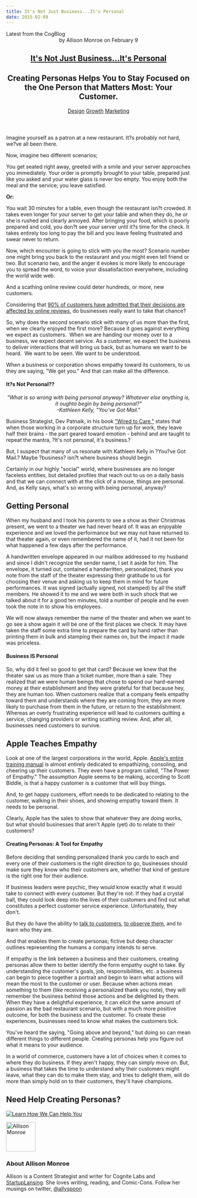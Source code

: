 ```yaml
---
title: It's Not Just Business...It's Personal
date: 2015-02-09
---
```

<article itemscope itemtype="http://schema.org/Blog"> 
<div class="container outside"> 
 <div class="featured-post" style="background-image: url(&quot;//cdn2.hubspot.net/hub/440551/file-2449772206-jpg/thankyoucard.jpg?t=1441046336424&quot;);"> 
  <div class="overlay"></div> 
  <div class="row-fluid"> 
   <span class="latest-post"> Latest from <span id="title" itemprop="name">the CogBlog</span> </span> 
  </div> 
  <header class="featured-header"> 
   <div class="row-fluid"> 
    <div class="span2"></div> 
    <div class="span8"> 
     <div class="row-fluid"> 
      <div class="span12 author">
        by 
       <span class="author-name" itemprop="author"><a class="author-link" href="http://www.cognitelabs.com/blog/author/allison-monroe" itemprop="url"></a> <span itemprop="name">Allison Monroe</span></span> on 
       <span class="publish-date" itemprop="datePublished"> February 9</span> 
      </div> 
     </div> 
     <hgroup class="row-fluid"> 
      <h1 class="latest-title" itemprop="headline"> <a href="../../../../com/cognitelabs/www/blog/its-not-just-business-its-personal.html" itemprop="url"> <span id="hs_cos_wrapper_name" class="hs_cos_wrapper hs_cos_wrapper_meta_field hs_cos_wrapper_type_text" style="" data-hs-cos-general-type="meta_field" data-hs-cos-type="text">It's Not Just Business...It's Personal</span> </a> </h1> 
      <h2 class="post-synopsis" itemprop="alternativeHeadline"> <span id="hs_cos_wrapper_post_synopsis" class="hs_cos_wrapper hs_cos_wrapper_widget hs_cos_wrapper_type_text" style="" data-hs-cos-general-type="widget" data-hs-cos-type="text">Creating Personas Helps You to Stay Focused on the One Person that Matters Most: Your Customer.</span> </h2> 
     </hgroup> 
     <div class="row-fluid"> 
      <span class="tags" itemprop="keywords"> <a href="http://www.cognitelabs.com/blog/topic/design" class="topic-tag">Design</a> <a href="http://www.cognitelabs.com/blog/topic/growth" class="topic-tag">Growth</a> <a href="http://www.cognitelabs.com/blog/topic/marketing" class="topic-tag">Marketing</a> </span> 
     </div> 
    </div> 
   </div> 
  </header> 
 </div> 
</div> 
<section class="blog-section" itemscope itemtype="http://schema.org/Blog"> 
 <div class="blog-post-wrapper cell-wrapper"> 
  <header class="section post-header"> 
  </header> 
  <div class="section post-body"> 
   <section itemprop="text"> 
    <span id="hs_cos_wrapper_post_body" class="hs_cos_wrapper hs_cos_wrapper_meta_field hs_cos_wrapper_type_rich_text" style="" data-hs-cos-general-type="meta_field" data-hs-cos-type="rich_text"><p dir="ltr"><span>Imagine yourself as a patron at a new restaurant. It?s probably not hard, we?ve all been there.</span></p> <p dir="ltr"><span>Now, imagine two different scenarios; </span></p> 
     <!--more--> <p dir="ltr"><span>You get seated right away, greeted with a smile and your server approaches you immediately. Your order is promptly brought to your table, prepared just like you asked and your water glass is never too empty. You enjoy both the meal and the service; you leave satisfied.</span></p> <p dir="ltr"><strong>Or:</strong></p> <p dir="ltr"><span>You wait 30 minutes for a table, even though the restaurant isn?t crowded. It takes even longer for your server to get your table and when they do, he or she is rushed and clearly annoyed. After bringing your food, which is poorly prepared and cold, you don?t see your server until it?s time for the check. It takes entirely too long to pay the bill and you leave feeling frustrated and swear never to return. </span></p> <p dir="ltr"><span>Now, which encounter is going to stick with you the most? Scenario number one might bring you back to the restaurant and you might even tell friend or two. But scenario two, and the anger it evokes is more likely to encourage you to spread the word, to voice your dissatisfaction everywhere, including the world wide web. </span></p> <p dir="ltr"><span>And a scathing online review could deter hundreds, or more, new customers. </span></p> <p dir="ltr"><span>Considering that <a href="(http://boast.io/customer-review-statistics/)">90% of customers have admitted that their decisions are affected by online reviews</a>, do businesses really want to take that chance? </span></p> <p dir="ltr"><span>So, why does the second scenario stick with many of us more than the first, when we clearly enjoyed the first more? Because it goes against everything we expect as customers. &nbsp;When we are handing our money over to a business, we expect decent service. As a customer, we expect the business to deliver interactions that will bring us back, but as humans we want to be </span><span>heard. </span><span>&nbsp;We want to be </span><span>seen. </span><span>We want to be </span><span>understood. </span><span>&nbsp;</span></p> <p dir="ltr"><span>When a business or corporation shows empathy toward its customers, to us they are saying, "We get you." And that can make all the difference.</span></p> <h1 dir="ltr"><span>It?s </span><span>Not</span><span> Personal??</span></h1> 
     <div dir="ltr" style="text-align: center;">
      <em>"What is so wrong with being personal anyway? Whatever else anything is, it oughta begin by being personal?" </em>
     </div> 
     <div dir="ltr" style="text-align: center;">
      <em>-Kathleen Kelly, "You've Got Mail."</em>
     </div> <p dir="ltr">Business Strategist, Dev Patnaik, in his book <a href="http://www.amazon.com/Wired-Care-Companies-Prosper-Widespread/dp/013714234X/ref=sr_1_1?ie=UTF8&amp;qid=1423169173&amp;sr=8-1&amp;keywords=wired+to+care">"Wired to Care,"</a> states that when those working in a corporate structure turn up for work, they leave half their brains - the part geared toward emotion - behind and are taught to repeat the mantra, ?It's not personal, it's business.?</p> <p dir="ltr"><span>But, I suspect that many of us resonate with Kathleen Kelly in ?You?ve Got Mail.? Maybe ?business? isn?t where business should begin. </span></p> <p dir="ltr"><span>Certainly in our highly "social" world, where businesses are no longer faceless entities, but detailed profiles that reach out to us on a daily basis and that we can connect with at the click of a mouse, things </span><span>are</span><span> personal. And, as Kelly says, what's so wrong with being personal, anyway? </span></p> <h2 dir="ltr"><span>Getting Personal</span></h2> <p dir="ltr"><span>When my husband and I took his parents to see a show as their Christmas present, we went to a theater we had never heard of. It was an enjoyable experience and we loved the performance but we may not have returned to that theater again, or even remembered the name of it, had it not been for what happened a few days after the performance. </span></p> <p dir="ltr"><span>A handwritten envelope appeared in our mailbox addressed to my husband and since I didn't recognize the sender name, I set it aside for him. The envelope, it turned out, contained a handwritten, personalized, thank you note from the staff of the theater expressing their gratitude to us for choosing their venue and asking us to keep them in mind for future performances. It was signed (</span><span>actually</span><span> signed, not stamped) by all the staff members. He showed it to me and we were both in such shock that we talked about it for a good ten minutes, told a number of people and he even took the note in to show his employees. </span></p> <p dir="ltr"><span>We will now always remember the name of the theater and when we want to go see a show again it will be one of the first places we check. It may have taken the staff some extra time to prepare the card by hand rather than printing them in bulk and stamping their names on, but the impact it made was priceless. </span></p> <h1 dir="ltr"><span>Business IS Personal</span></h1> <p dir="ltr"><span>So, why did it feel so good to get that card? Because we knew that the theater saw us as more than a ticket number, more than a sale. They realized that we were human beings that chose to spend our hard-earned money at their establishment and they were grateful for that because hey, they are human too. When customers realize that a company feels empathy toward them and understands where they are coming from, they are more likely to purchase from them in the future, or return to the establishment. Whereas an overly frustrating experience will lead to customers quitting a service, changing providers or writing scathing review. And, after all, businesses need customers to survive. </span></p> <h2 dir="ltr"><span>Apple Teaches Empathy</span></h2> <p dir="ltr"><span>Look at one of the largest corporations in the world, Apple. </span><span><a href="http://gizmodo.com/5938323/how-to-be-a-genius-this-is-apples-secret-employee-training-manual">Apple's entire training manual</a>&nbsp;</span><span>is almost entirely dedicated to empathizing, consoling, and cheering up their customers. They even have a program called, "The Power of Empathy." The assumption Apple seems to be making, according to Scott Biddle, is that a happy customer is a customer that will buy things. </span></p> <p dir="ltr"><span>And, to get happy customers, effort needs to be dedicated to relating to the customer, walking in their shoes, and showing empathy toward them. It needs to be personal. </span></p> <p dir="ltr"><span>Clearly, Apple has the sales to show that whatever they are doing works, but what should businesses that aren't Apple (yet) do to relate to their customers? </span></p> <h1 dir="ltr"><span>Creating Personas: A Tool for Empathy</span></h1> <p dir="ltr"><span>Before deciding that sending personalized thank you cards to each and every one of their customers is the right direction to go, businesses should make sure they know who their customers are, whether that kind of gesture is the right one for their audience.</span></p> <p dir="ltr"><span>If business leaders were psychic, they would know exactly what it would take to connect with every customer. But they're not. If they had a crystal ball, they could look deep into the lives of their customers and find out what constitutes a perfect customer service experience. Unfortunately, they don't. </span></p> <p dir="ltr"><span>But they do have the ability to <a href="../../../../com/cognitelabs/www/blog/user-interviews-and-user-experience-testing.html">talk to customers</a>, <a href="../../../../com/cognitelabs/www/blog/user-experience-testing-with-observation.html">to observe them</a>, and to learn who they are. </span></p> <p dir="ltr"><span>And that enables them to create personas; fictive but deep character outlines representing the humans a company intends to serve. </span></p> <p dir="ltr"><span>If empathy is the link between a business and their customers, creating personas allow them to better identify the form empathy ought to take. By understanding the customer's goals, job, responsibilities, etc. a business can begin to piece together a portrait and begin to learn what actions will mean the most to the customer or user. Because when actions mean something to them (like receiving a personalized thank you note), they will remember the business behind those actions and be delighted by them. When they have a delightful experience, it can elicit the same amount of passion as the bad restaurant scenario, but with a much more positive outcome, for both the business and the customer. To create these experiences, businesses need to know what makes the customers tick. </span></p> <p dir="ltr"><span>You've heard the saying, "Going above and beyond," but doing so can mean different things to different people. Creating personas help you figure out what it means to your audience. </span></p> <p dir="ltr"><span>In a world of commerce, customers have a lot of choices when it comes to where they do business. If they aren't happy, they can simply move on. But, a business that takes the time to understand why their customers might leave, what they can do to make them stay, and tries to delight them, will do more than simply hold on to their customers, they'll have champions. &nbsp;</span></p> <h2 dir="ltr"><span>Need Help Creating Personas?</span></h2> <p dir="ltr"><span>
       <!--HubSpot Call-to-Action Code --> <span class="hs-cta-wrapper" id="hs-cta-wrapper-9ac41ff7-aa19-4553-a923-fbe56db85219"> <span class="hs-cta-node hs-cta-9ac41ff7-aa19-4553-a923-fbe56db85219" id="hs-cta-9ac41ff7-aa19-4553-a923-fbe56db85219"> 
         <!--[if lte IE 8]><div id="hs-cta-ie-element"></div><![endif]--> <a href="http://cta-redirect.hubspot.com/cta/redirect/440551/9ac41ff7-aa19-4553-a923-fbe56db85219"><img class="hs-cta-img" id="hs-cta-img-9ac41ff7-aa19-4553-a923-fbe56db85219" style="border-width:0px;" src="http://no-cache.hubspot.com/cta/default/440551/9ac41ff7-aa19-4553-a923-fbe56db85219.png" alt="Learn How We Can Help You"></a> </span> <script charset="utf-8" src="http://js.hscta.net/cta/current.js"></script> <script type="text/javascript">
hbspt.cta.load(440551, '9ac41ff7-aa19-4553-a923-fbe56db85219');
</script> </span> 
       <!-- end HubSpot Call-to-Action Code --> </span></p></span> 
   </section> 
   <span id="hs_cos_wrapper_blog_social_sharing" class="hs_cos_wrapper hs_cos_wrapper_widget hs_cos_wrapper_type_blog_social_sharing" style="" data-hs-cos-general-type="widget" data-hs-cos-type="blog_social_sharing"> 
    <div class="hs-blog-social-share"> 
     <ul class="hs-blog-social-share-list"> 
     </ul> 
    </div> </span> 
   <div id="author-bio" itemscope itemtype="http://schema.org/Person"> 
    <img width="80" height="80" class="avatar avatar-80 photo" src="http://cdn2.hubspot.net/hub/440551/file-2454575621-jpg/avatars/allison_profile_pic.jpg?t=1441046336424&amp;width=80&amp;height=80" alt="Allison Monroe"> 
    <div id="author-info"> 
     <h3>About <span itemprop="givenName">Allison Monroe<span></span></span></h3> Allison is a Content Strategist and writer for Cognite Labs and 
     <a href="http://startuplansing.org">StartupLansing</a>. She loves writing, reading, and Comic-Cons. Follow her musings on twitter, 
     <a href="http://www.twitter.com/allyspoon">@allyspoon</a> 
    </div> 
    <div class="clear"></div> 
   </div> 
  </div> 
 </div> 
</section> 
</article>
